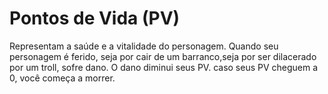 # Pontos de Vida (PV)
Representam a saúde e a vitalidade do personagem. Quando seu personagem é ferido, seja por cair de um barranco,seja por ser dilacerado por um troll, sofre dano. O dano diminui seus PV.  caso seus PV cheguem a 0, você começa a morrer.